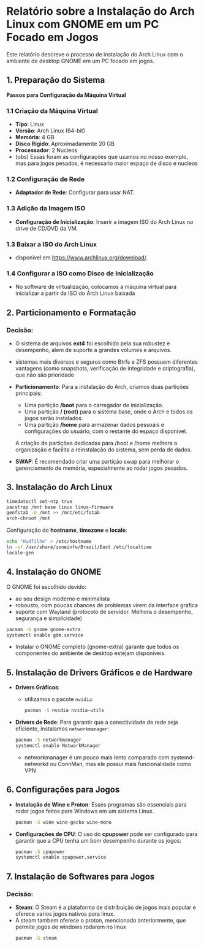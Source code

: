 # Relatório sobre a Instalação do Arch Linux com GNOME em um PC Focado em Jogos

Este relatório descreve o processo de instalação do Arch Linux com o ambiente de desktop GNOME em um PC focado em jogos.

## 1. Preparação do Sistema

**Passos para Configuração da Máquina Virtual**

### 1.1 **Criação da Máquina Virtual**
- **Tipo**: Linux
- **Versão**: Arch Linux (64-bit)
- **Memória**: 4 GB
- **Disco Rígido**: Aproximadamente 20 GB
- **Processador**: 2 Nucleos
- (obs) Essas foram as configurações que usamos no nosso exemplo, mas para jogos pesados, é necessario maior espaço de disco e nucleos

### 1.2 **Configuração de Rede**
- **Adaptador de Rede**: Configurar para usar NAT.

### 1.3 **Adição da Imagem ISO**
- **Configuração de Inicialização**: Inserir a imagem ISO do Arch Linux no drive de CD/DVD da VM.

### 1.3 **Baixar a ISO do Arch Linux**
   - disponivel em https://www.archlinux.org/download/.
   
### 1.4 **Configurar a ISO como Disco de Inicialização**
   - No software de virtualização, colocamos a máquina virtual para inicializar a partir da ISO do Arch Linux baixada

## 2. Particionamento e Formatação

### Decisão:
- O sistema de arquivos **ext4** foi escolhido pela sua robustez e desempenho, alem de suporte a grandes volumes e arquivos.
- sistemas mais diversos e seguros como Btrfs e ZFS possuem diferentes vantagens (como snapshots, verificação de integridade e criptografia), que não são prioridade
- **Particionamento**: Para a instalação do Arch, criamos duas partições principais:
  - Uma partição **/boot** para o carregador de inicialização.
  - Uma partição **/ (root)** para o sistema base, onde o Arch e todos os jogos serão instalados.
  - Uma partição **/home** para armazenar dados pessoais e configurações do usuário, com o restante do espaço disponível.
  
  A criação de partições dedicadas para /boot e /home melhora a organização e facilita a reinstalação do sistema, sem perda de dados.

- **SWAP**: É recomendado criar uma partição swap para melhorar o gerenciamento de memória, especialmente ao rodar jogos pesados.

## 3. Instalação do Arch Linux

```bash
timedatectl set-ntp true
pacstrap /mnt base linux linux-firmware
genfstab -U /mnt >> /mnt/etc/fstab
arch-chroot /mnt
```

Configuração do **hostname**, **timezone** e **locale**:

```bash
echo "Hudfilho" > /etc/hostname
ln -sf /usr/share/zoneinfo/Brazil/East /etc/localtime
locale-gen
```
  
## 4. Instalação do GNOME

O GNOME foi escolhido devido: 
 - ao seu design moderno e minimalista
 - robousto, com poucas chances de problemas virem da interface grafica
 - suporte com Wayland (protocolo de servidor. Melhora o desempenho, segurança e simplicidade)

```bash
pacman -S gnome gnome-extra
systemctl enable gdm.service
```

- Instalar o GNOME completo (gnome-extra) garante que todos os componentes do ambiente de desktop estejam disponíveis.

## 5. Instalação de Drivers Gráficos e de Hardware

- **Drivers Gráficos**:
  - utilizamos o pacote `nvidia`:
    ```bash
    pacman -S nvidia nvidia-utils
    ```

- **Drivers de Rede**: Para garantir que a conectividade de rede seja eficiente, instalamos `networkmanager`:
    ```bash
    pacman -S networkmanager
    systemctl enable NetworkManager
    ```
    - networkmanager é um pouco mais lento comparado com systemd-networkd ou ConnMan, mas ele possui mais funcionalidade como VPN

## 6. Configurações para Jogos

- **Instalação de Wine e Proton**: Esses programas são essenciais para rodar jogos feitos para Windows em um sistema Linux.
    ```bash
    pacman -S wine wine-gecko wine-mono
    ```
- **Configurações de CPU**: O uso do **cpupower** pode ser configurado para garantir que a CPU tenha um bom desempenho durante os jogos:
    ```bash
    pacman -S cpupower
    systemctl enable cpupower.service
    ```

## 7. Instalação de Softwares para Jogos

### Decisão:
- **Steam**: O Steam é a plataforma de distribuição de jogos mais popular e oferece varios jogos nativos para linux.
- A steam tambem oferece o proton, mencionado anteriormente, que permite jogos de windows rodarem no linux
    ```bash
    pacman -S steam
    ```
